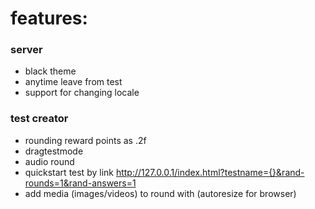 # features:

### server

- black theme
- anytime leave from test
- support for changing locale

### test creator

- rounding reward points as .2f
- dragtestmode
- audio round
- quickstart test by link http://127.0.0.1/index.html?testname={}&rand-rounds=1&rand-answers=1
- add media (images/videos) to round with (autoresize for browser)
